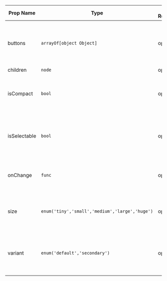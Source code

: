 | Prop Name | Type | Is Required | Default Value | Description | 
|-|-|-|-|-|
| buttons | `arrayOf[object Object]`  | optional | `[]` | Button group button components that should be grouped together |
| children | `node`  | optional | `[]` | Child nodes |
| isCompact | `bool`  | optional | `false` | Indicates if the buttons should have reduced top and bottom padding |
| isSelectable | `bool`  | optional | `false` | Indicates if the button group should have toggle-style selectability |
| onChange | `func`  | optional |  | Callback function when the state changes |
| size | `enum('tiny','small','medium','large','huge')`  | optional |  | Sets the button size. One of tiny, small, medium, large, huge |
| variant | `enum('default','secondary')`  | optional | `'default'` | Sets the button group style variation. One of `defaut` or `secondary` |
